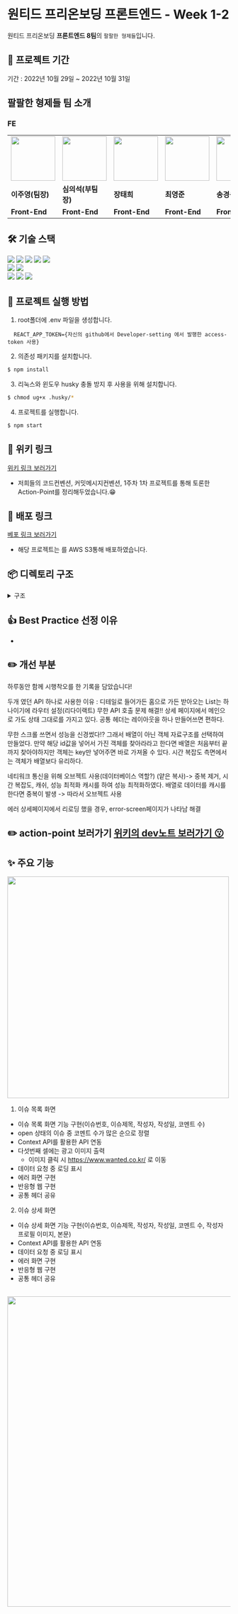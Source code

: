 # 원티드 프리온보딩 프론트엔드 - Week 1-2

원티드 프리온보딩 **프론트엔드 8팀**의 ```팔팔한 형제들```입니다.<br>

## 📅 프로젝트 기간

기간 : 2022년 10월 29일 ~ 2022년 10월 31일

## 팔팔한 형제들 팀 소개
### FE
<table>
  <tr>
    <td>
        <a href="https://github.com/CodyMan0">            
	    <img src="https://avatars.githubusercontent.com/u/93697790?v=4" width="100px" />
        </a>
    </td>
    <td>
        <a href="https://github.com/shimeeuisuk">
            <img src="https://avatars.githubusercontent.com/u/104304569?v=4" width="100px" />
        </a>
    </td>
    <td>
        <a href="https://github.com/jangth0655"> 
            <img src="https://avatars.githubusercontent.com/u/83333409?v=4" width="100px" />
        </a>
    </td>
    <td>
        <a href="https://github.com/choi2021">
	    <img src="https://avatars.githubusercontent.com/u/80830981?v=4" width="100px" />
        </a>
    </td>
    <td>
        <a href="https://github.com/strongsongky">
	    <img src="https://avatars.githubusercontent.com/u/102295416?v=4" width="100px" />
        </a>
    </td>
    <td>
        <a href="https://github.com/KellyPark96">
	    <img src="https://avatars.githubusercontent.com/u/96809147?v=4" width="100px" />
        </a>
    </td>
    <td>
        <a href="https://github.com/gywn9708">
	    <img src="https://avatars.githubusercontent.com/u/107469939?v=4" width="100px" />
        </a>
    </td>
    <td>
        <a href="https://github.com/YongHyunKwon">
	    <img src="https://avatars.githubusercontent.com/u/13326980?v=4" width="100px" />
        </a>
    </td>
  </tr>
  <tr>
    <td><b>이주영(팀장)</b></td>
    <td><b>심의석(부팀장)</b></td>
    <td><b>장태희</b></td>
    <td><b>최영준</b></td>
    <td><b>송경용(공지)</b></td>
    <td><b>박경은(서기)</b></td>
    <td><b>강효주</b></td>
    <td><b>권용현</b></td>
  </tr>
  <tr>
    <td><b>Front-End</b></td>
    <td><b>Front-End</b></td>
    <td><b>Front-End</b></td>
    <td><b>Front-End</b></td>
    <td><b>Front-End</b></td>
    <td><b>Front-End</b></td>
    <td><b>Front-End</b></td>
    <td><b>Front-End</b></td>
  </tr>
</table>


## 🛠 기술 스택

<div align=left> 
  <img src="https://img.shields.io/badge/html5-E34F26?style=for-the-badge&logo=html5&logoColor=white"> 
  <img src="https://img.shields.io/badge/css-1572B6?style=for-the-badge&logo=css3&logoColor=white"> 
  <img src="https://img.shields.io/badge/javascript-F7DF1E?style=for-the-badge&logo=javascript&logoColor=black"> 
  <img src="https://img.shields.io/badge/react-61DAFB?style=for-the-badge&logo=react&logoColor=black"> 
  <img src="https://img.shields.io/badge/styled_components-DB7093?style=for-the-badge&logo=styled-components&logoColor=white"> 
  <br>
  
  <img src="https://img.shields.io/badge/vs_code-007ACC?style=for-the-badge&logo=visualstudiocode&logoColor=white">
  <img src="https://img.shields.io/badge/react_router_dom-CA4245?style=for-the-badge&logo=reactrouter&logoColor=white">
  <br>
  
  <img src="https://img.shields.io/badge/github-181717?style=for-the-badge&logo=github&logoColor=white">
  <img src="https://img.shields.io/badge/git-F05032?style=for-the-badge&logo=git&logoColor=white">
  <img src="https://img.shields.io/badge/slack-4A154B?style=for-the-badge&logo=slack&logoColor=white">
  <br>
</div>




## 🏁 프로젝트 실행 방법

1. root폴더에 .env 파일을 생성합니다.
```
  REACT_APP_TOKEN={자신의 github에서 Developer-setting 에서 발행한 access-token 사용}
```
2. 의존성 패키지를 설치합니다.
```zsh
$ npm install
```
3. 리눅스와 윈도우 husky 충돌 방지 후 사용을 위해 설치합니다. 
```zsh
$ chmod ug+x .husky/* 
```
4. 프로젝트를 실행합니다.
```zsh
$ npm start
```


## 🔗 위키 링크

[위키 링크 보러가기](https://github.com/wanted-freeOnBoarding-8/1-1_assignment/wiki)
- 저희들의 코드컨벤션, 커밋메시지컨벤션, 1주차 1차 프로젝트를 통해 토론한 Action-Point를 정리해두었습니다.😁


## 🔗 배포 링크

[베포 링크 보러가기]()

- 해당 프로젝트는 를 AWS S3통해 배포하였습니다.



## 📦 디렉토리 구조

<details>
<summary> 구조</summary>
<div markdown="1">

```
📦src
 ┣ 📂components
 ┃ ┃ ┣ 📂issueItem
 ┃ ┃ ┃ ┣ 📜IssueItem.jsx
 ┃ ┃ ┃ ┗  📜style.js
 ┃ ┃ ┣ 📂AdBox
 ┃ ┃ ┃ ┣ 📜AbBox.jsx
 ┃ ┃ ┃ ┗  📜style.js
 ┃ ┃ ┣ 📂errorContent
 ┃ ┃ ┃ ┣ 📜ErrorContent.jsx
 ┃ ┃ ┃ ┗  📜style.js
 ┃ ┃ ┣ 📂header
 ┃ ┃ ┃ ┣ 📜Header.jsx
 ┃ ┃ ┃ ┗  📜style.js
 ┃ ┃ ┣ 📂issueContent
 ┃ ┃ ┃ ┣ 📜IssueContent.jsx
 ┃ ┃ ┃ ┗  📜style.js
 ┃ ┃ ┣ 📂issueList
 ┃ ┃ ┃ ┣ 📜IssueList.jsx
 ┃ ┃ ┃ ┗  📜style.js
 ┃ ┃ ┣ 📂layout
 ┃ ┃ ┃ ┣ 📜Layout.jsx
 ┃ ┃ ┃ ┗  📜style.js
 ┃ ┃ ┣ 📂loader
 ┃ ┃ ┃ ┣ 📜Loader.jsx
 ┃ ┃ ┃ ┗  📜style.js
 ┣ 📂context
 ┃ ┗ 📜ListContext.jsx
 ┣ 📂hooks
 ┃ ┣ 📜useFetch.jsx
 ┃ ┗ 📜useObservation.jsx
 ┣ 📂network
 ┃ ┗ 📜httpError.js
 ┣ 📂context
 ┃ ┗ 📜LoginContext.jsx
 ┣ 📂page
 ┃ ┃ ┣ 📂Notfound
 ┃ ┃ ┃ ┣ 📜Notfound.jsx
 ┃ ┃ ┃ ┗ 📜styles.js
 ┃ ┣ 📜Detail.jsx
 ┃ ┗ 📜Home.jsx
 ┣ 📂style
 ┃ ┗ 📜GlobalStyle.js
 ┣ 📜App.js
 ┣ 📜index.js
 ┗ 📜router.js
  ```
</div>
</details>



## 👍 Best Practice 선정 이유

- 



## ✏️ 개선 부분

 하루동안 함께 시행착오를 한 기록을 담았습니다!
 
두개 였던 API 하나로 사용한 이유 : 디테일로 들어가든 홈으로 가든 받아오는 List는 하나이기에 라우터 설정(리다이랙트)
무한 API 호출 문제 해결!!  상세 페이지에서 메인으로 가도 상태 그대로를 가지고 있다. 공통 헤더는 레이아웃을 하나 만들어쓰면 편하다. 

무한 스크롤 쓰면서 성능을 신경썼다!? 그래서 배열이 아닌 객체 자료구조를 선택하여 만들었다. 만약 해당 id값을 넣어서 가진 객체를 찾아라라고 한다면 배열은 처음부터 끝까지 찾아야하지만 객체는 key만 넣어주면 바로 가져올 수 있다. 시간 복잡도 측면에서는 객체가 배열보다 유리하다. 

네티워크 통신을 위해 오브젝트 사용(데이터베이스 역할?)  (얕은 복사)-> 중복 제거,  시간 복잡도, 캐쉬, 성능 최적화
캐시를 하여 성능 최적화하였다.
배열로 데이터를 캐시를 한다면 중복이 발생 -> 따라서 오브젝트 사용 

에러 
상세페이지에서 리로딩 했을 경우, error-screen페이지가 나타남
해결 



## ✏️ action-point 보러가기 [위키의 dev노트 보러가기 😗](https://github.com/wanted-freeOnBoarding-8/1-1_assignment/wiki/Dev-%EB%85%B8%ED%8A%B8)

 

## ✨ 주요 기능

<img width="500" src="https://user-images.githubusercontent.com/107469939/198880508-5759e1c0-4491-465a-9067-4120ff96f232.JPG"/>


1. 이슈 목록 화면
- 이슈 목록 화면 기능 구현(이슈번호, 이슈제목, 작성자, 작성일, 코멘트 수)
- open 상태의 이슈 중 코멘트 수가 많은 순으로 정렬
- Context API를 활용한 API 연동
- 다섯번째 셀에는 광고 이미지 출력
	- 이미지 클릭 시 https://www.wanted.co.kr/ 로 이동
- 데이터 요청 중 로딩 표시
- 에러 화면 구현
- 반응형 웹 구현
- 공통 헤더 공유


2. 이슈 상세 화면
- 이슈 상세 화면 기능 구현(이슈번호, 이슈제목, 작성자, 작성일, 코멘트 수, 작성자 프로필 이미지, 본문)
- Context API를 활용한 API 연동
- 데이터 요청 중 로딩 표시
- 에러 화면 구현
- 반응형 웹 구현
- 공통 헤더 공유



</br>


<img width="700" src=""/>














